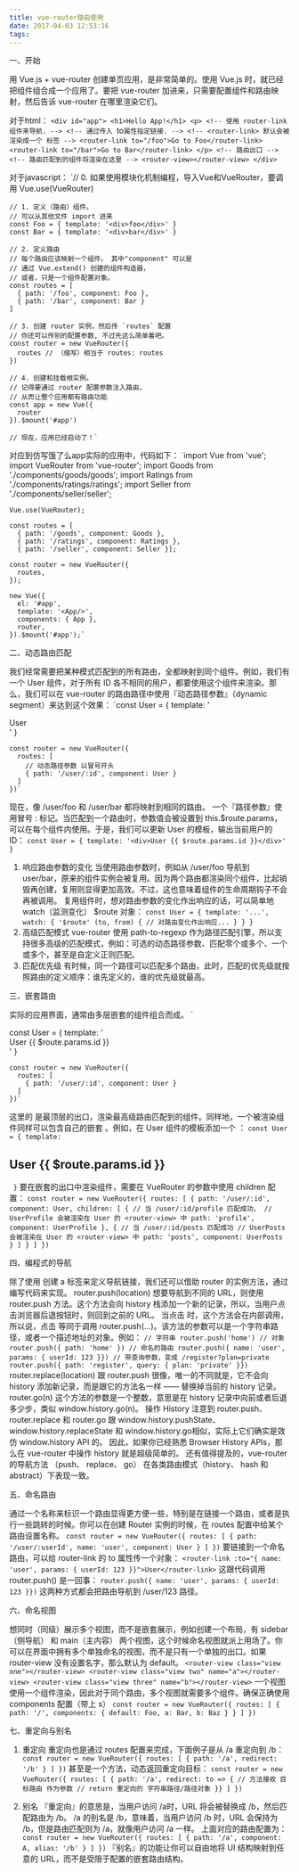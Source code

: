 ```yaml
---
title: vue-router路由使用
date: 2017-04-03 12:53:16
tags:
---
```


一、开始

用 Vue.js + vue-router 创建单页应用，是非常简单的。使用 Vue.js 时，就已经把组件组合成一个应用了。要把 vue-router 加进来，只需要配置组件和路由映射，然后告诉 vue-router 在哪里渲染它们。

对于html：
	`<div id="app">
	  <h1>Hello App!</h1>
	  <p>
	    <!-- 使用 router-link 组件来导航. -->
	    <!-- 通过传入 `to` 属性指定链接. -->
	    <!-- <router-link> 默认会被渲染成一个 `<a>` 标签 -->
	    <router-link to="/foo">Go to Foo</router-link>
	    <router-link to="/bar">Go to Bar</router-link>
	  </p>
	  <!-- 路由出口 -->
	  <!-- 路由匹配到的组件将渲染在这里 -->
	  <router-view></router-view>
	</div>`

对于javascript：
	`// 0. 如果使用模块化机制编程，导入Vue和VueRouter，要调用 Vue.use(VueRouter)

	// 1. 定义（路由）组件。
	// 可以从其他文件 import 进来
	const Foo = { template: '<div>foo</div>' }
	const Bar = { template: '<div>bar</div>' }
	
	// 2. 定义路由
	// 每个路由应该映射一个组件。 其中"component" 可以是
	// 通过 Vue.extend() 创建的组件构造器，
	// 或者，只是一个组件配置对象。
	const routes = [
	  { path: '/foo', component: Foo },
	  { path: '/bar', component: Bar }
	]
	
	// 3. 创建 router 实例，然后传 `routes` 配置
	// 你还可以传别的配置参数, 不过先这么简单着吧。
	const router = new VueRouter({
	  routes // （缩写）相当于 routes: routes
	})
	
	// 4. 创建和挂载根实例。
	// 记得要通过 router 配置参数注入路由，
	// 从而让整个应用都有路由功能
	const app = new Vue({
	  router
	}).$mount('#app')
	
	// 现在，应用已经启动了！`

对应到仿写饿了么app实际的应用中，代码如下：
	`import Vue from 'vue';
	import VueRouter from 'vue-router';
	import Goods from './components/goods/goods';
	import Ratings from './components/ratings/ratings';
	import Seller from './components/seller/seller';
	
	Vue.use(VueRouter);
	
	const routes = [
	  { path: '/goods', component: Goods },
	  { path: '/ratings', component: Ratings },
	  { path: '/seller', component: Seller }];
	
	const router = new VueRouter({
	  routes,
	});
	
	new Vue({
	  el: '#app',
	  template: '<App/>',
	  components: { App },
	  router,
	}).$mount('#app');`


二、动态路由匹配

我们经常需要把某种模式匹配到的所有路由，全都映射到同个组件。例如，我们有一个 User 组件，对于所有 ID 各不相同的用户，都要使用这个组件来渲染。那么，我们可以在 vue-router 的路由路径中使用『动态路径参数』（dynamic segment）来达到这个效果：
	`const User = {
	  template: '<div>User</div>'
	}
	
	const router = new VueRouter({
	  routes: [
	    // 动态路径参数 以冒号开头
	    { path: '/user/:id', component: User }
	  ]
	})`
现在，像 /user/foo 和 /user/bar 都将映射到相同的路由。
一个『路径参数』使用冒号 : 标记。当匹配到一个路由时，参数值会被设置到 this.$route.params，可以在每个组件内使用。于是，我们可以更新 User 的模板，输出当前用户的 ID：
	`const User = {
	  template: '<div>User {{ $route.params.id }}</div>'
	}`

1. 响应路由参数的变化
当使用路由参数时，例如从 /user/foo 导航到 user/bar，原来的组件实例会被复用。因为两个路由都渲染同个组件，比起销毁再创建，复用则显得更加高效。不过，这也意味着组件的生命周期钩子不会再被调用。
复用组件时，想对路由参数的变化作出响应的话，可以简单地 watch（监测变化） $route 对象：
	`const User = {
	  template: '...',
	  watch: {
	    '$route' (to, from) {
	      // 对路由变化作出响应...
	    }
	  }
	}`
2. 高级匹配模式
vue-router 使用 path-to-regexp 作为路径匹配引擎，所以支持很多高级的匹配模式，例如：可选的动态路径参数、匹配零个或多个、一个或多个，甚至是自定义正则匹配。
3. 匹配优先级
有时候，同一个路径可以匹配多个路由，此时，匹配的优先级就按照路由的定义顺序：谁先定义的，谁的优先级就最高。


三、嵌套路由

实际的应用界面，通常由多层嵌套的组件组合而成。
	`<div id="app">
	  <router-view></router-view>
	</div>
	const User = {
	  template: '<div>User {{ $route.params.id }}</div>'
	}
	
	const router = new VueRouter({
	  routes: [
	    { path: '/user/:id', component: User }
	  ]
	})`
这里的 <router-view> 是最顶层的出口，渲染最高级路由匹配到的组件。同样地，一个被渲染组件同样可以包含自己的嵌套 <router-view>。例如，在 User 组件的模板添加一个 <router-view>：
	`const User = {
	  template: `
	    <div class="user">
	      <h2>User {{ $route.params.id }}</h2>
	      <router-view></router-view>
	    </div>
	  `
	}`
要在嵌套的出口中渲染组件，需要在 VueRouter 的参数中使用 children 配置：
	`const router = new VueRouter({
	  routes: [
	    { path: '/user/:id', component: User,
	      children: [
	        {
	          // 当 /user/:id/profile 匹配成功，
	          // UserProfile 会被渲染在 User 的 <router-view> 中
	          path: 'profile',
	          component: UserProfile
	        },
	        {
	          // 当 /user/:id/posts 匹配成功
	          // UserPosts 会被渲染在 User 的 <router-view> 中
	          path: 'posts',
	          component: UserPosts
	        }
	      ]
	    }
	  ]
	})`


四、编程式的导航

除了使用 <router-link> 创建 a 标签来定义导航链接，我们还可以借助 router 的实例方法，通过编写代码来实现。
router.push(location)
想要导航到不同的 URL，则使用 router.push 方法。这个方法会向 history 栈添加一个新的记录，所以，当用户点击浏览器后退按钮时，则回到之前的 URL。
当点击 <router-link> 时，这个方法会在内部调用，所以说，点击 <router-link :to="..."> 等同于调用 router.push(...)。该方法的参数可以是一个字符串路径，或者一个描述地址的对象。例如：
	`// 字符串
	router.push('home')
	// 对象
	router.push({ path: 'home' })
	// 命名的路由
	router.push({ name: 'user', params: { userId: 123 }})
	// 带查询参数，变成 /register?plan=private
	router.push({ path: 'register', query: { plan: 'private' }})`
router.replace(location)
跟 router.push 很像，唯一的不同就是，它不会向 history 添加新记录，而是跟它的方法名一样 —— 替换掉当前的 history 记录。
router.go(n)
这个方法的参数是一个整数，意思是在 history 记录中向前或者后退多少步，类似 window.history.go(n)。
操作 History
注意到 router.push、router.replace 和 router.go 跟 window.history.pushState、 window.history.replaceState 和 window.history.go相似，实际上它们确实是效仿 window.history API 的。
因此，如果你已经熟悉 Browser History APIs，那么在 vue-router 中操作 history 就是超级简单的。
还有值得提及的，vue-router 的导航方法 （push、 replace、 go） 在各类路由模式（history、 hash 和 abstract）下表现一致。


五、命名路由

通过一个名称来标识一个路由显得更方便一些，特别是在链接一个路由，或者是执行一些跳转的时候。你可以在创建 Router 实例的时候，在 routes 配置中给某个路由设置名称。
	`const router = new VueRouter({
	  routes: [
	    {
	      path: '/user/:userId',
	      name: 'user',
	      component: User
	    }
	  ]
	})`
要链接到一个命名路由，可以给 router-link 的 to 属性传一个对象：
	`<router-link :to="{ name: 'user', params: { userId: 123 }}">User</router-link>`
这跟代码调用 router.push() 是一回事：
	`router.push({ name: 'user', params: { userId: 123 }})`
这两种方式都会把路由导航到 /user/123 路径。


六、命名视图

想同时（同级）展示多个视图，而不是嵌套展示，例如创建一个布局，有 sidebar（侧导航） 和 main（主内容） 两个视图，这个时候命名视图就派上用场了。你可以在界面中拥有多个单独命名的视图，而不是只有一个单独的出口。如果 router-view 没有设置名字，那么默认为 default。
	`<router-view class="view one"></router-view>
	<router-view class="view two" name="a"></router-view>
	<router-view class="view three" name="b"></router-view>`
一个视图使用一个组件渲染，因此对于同个路由，多个视图就需要多个组件。确保正确使用 components 配置（带上 s）
	`const router = new VueRouter({
	  routes: [
	    {
	      path: '/',
	      components: {
	        default: Foo,
	        a: Bar,
	        b: Baz
	      }
	    }
	  ]
	})`


七、重定向与别名

1. 重定向
重定向也是通过 routes 配置来完成，下面例子是从 /a 重定向到 /b：
	`const router = new VueRouter({
	  routes: [
	    { path: '/a', redirect: '/b' }
	  ]
	})`
甚至是一个方法，动态返回重定向目标：
	`const router = new VueRouter({
	  routes: [
	    { path: '/a', redirect: to => {
	      // 方法接收 目标路由 作为参数
	      // return 重定向的 字符串路径/路径对象
	    }}
	  ]
	})`

2. 别名
『重定向』的意思是，当用户访问 /a时，URL 将会被替换成 /b，然后匹配路由为 /b。
/a 的别名是 /b，意味着，当用户访问 /b 时，URL 会保持为 /b，但是路由匹配则为 /a，就像用户访问 /a 一样。
上面对应的路由配置为：
	`const router = new VueRouter({
	  routes: [
	    { path: '/a', component: A, alias: '/b' }
	  ]
	})`
『别名』的功能让你可以自由地将 UI 结构映射到任意的 URL，而不是受限于配置的嵌套路由结构。